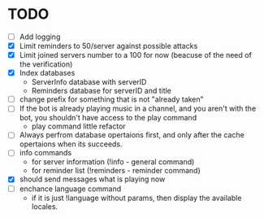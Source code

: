 # TODO

- [ ] Add logging
- [x] Limit reminders to 50/server against possible attacks
- [x] Limit joined servers number to a 100 for now (beacuse of the need of the verification)
- [x] Index databases
  - ServerInfo database with serverID
  - Reminders database for serverID and title
- [ ] change prefix for something that is not "already taken"
- [ ] If the bot is already playing music in a channel, and you aren't with the bot, you shouldn't have access to the play command
  - play command little refactor
- [ ] Always perfrom database opertaions first, and only after the cache opertaions when its succeeds.
- [ ] info commands
  - for server information (!info - general command)
  - for reminder list (!reminders - reminder command)
- [x] should send messages what is playing now
- [ ] enchance language command
  - if it is just !language without params, then display the available locales.
